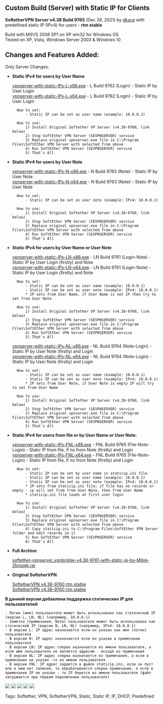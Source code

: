 ## Custom Build (Server) with Static IP for Clients

**SoftetherVPN Server v4.38 Build 9765** (Dec 28, 2021) by [dkxce](https://github.com/dkxce) with predefined static IP (IPv4) for users - **rtm stable**

Build with MSVS 2008 SP1 on XP win32 for Windows OS    
Tested on XP, Vista, Windows Server 2003 & Windows 10    

## Changes and Features Added:

Only Server Changes:

* **Static IPv4 for users by User Name**

    [vpnserver-with-static-IPs-L-x86.exe](https://github.com/dkxce/SoftEtherVPN_Stable/releases/download/v4.38-9761/vpnserver-with-static-IPs-L-x86.exe) - L Build 9762 (Login) - Static IP by User Login    
    [vpnserver-with-static-IPs-L-x64.exe](https://github.com/dkxce/SoftEtherVPN_Stable/releases/download/v4.38-9761/vpnserver-with-static-IPs-L-x64.exe) - L Build 9762 (Login) - Static IP by User Login
	
        How to set:
            - Static IP can be set as user name (example: 10.0.0.1)   
		
        How to use:
			1) Install Original Softether VP Server (v4.38-9760, link below)
			2) Stop SoftEther VPN Server (SEVPNSERVER) service
			3) Replace original vpnserver.exe file in C:\Program Files\SoftEther VPN Server with selected from above
			4) Run SoftEther VPN Server (SEVPNSERVER) service
			5) That's All	
		
* **Static IPv4 for users by User Note**

    [vpnserver-with-static-IPs-N-x86.exe](https://github.com/dkxce/SoftEtherVPN_Stable/releases/download/v4.38-9761/vpnserver-with-static-IPs-N-x86.exe) - N Build 9763 (Note) - Static IP by User Note    
    [vpnserver-with-static-IPs-N-x64.exe](https://github.com/dkxce/SoftEtherVPN_Stable/releases/download/v4.38-9761/vpnserver-with-static-IPs-N-x64.exe) - N Build 9763 (Note)  - Static IP by User Note
		
        How to set:
            - Static IP can be set as user note (example: IPv4: 10.0.0.1) 
		
        How to use:
			1) Install Original Softether VP Server (v4.38-9760, link below)
			2) Stop SoftEther VPN Server (SEVPNSERVER) service
			3) Replace original vpnserver.exe file in C:\Program Files\SoftEther VPN Server with selected from above
			4) Run SoftEther VPN Server (SEVPNSERVER) service
			5) That's All	

* **Static IPv4 for users by User Name or User Note**
		
    [vpnserver-with-static-IPs-LN-x86.exe](https://github.com/dkxce/SoftEtherVPN_Stable/releases/download/v4.38-9761/vpnserver-with-static-IPs-LN-x86.exe) - LN Build 9761 (Login-Note) - Static IP by User Login (firstly) and Note    
    [vpnserver-with-static-IPs-LN-x64.exe](https://github.com/dkxce/SoftEtherVPN_Stable/releases/download/v4.38-9761/vpnserver-with-static-IPs-LN-x64.exe) - LN Build 9761 (Login-Note) - Static IP by User Login (firstly) and Note
	
        How to set:
            - Static IP can be set as user name (example: 10.0.0.1)   
            - Static IP can be set as user note (example: IPv4: 10.0.0.1) 
            * IP sets from User Name, if User Name is not IP then try to set from User Note
		
        How to use:
			1) Install Original Softether VP Server (v4.38-9760, link below)
			2) Stop SoftEther VPN Server (SEVPNSERVER) service
			3) Replace original vpnserver.exe file in C:\Program Files\SoftEther VPN Server with selected from above
			4) Run SoftEther VPN Server (SEVPNSERVER) service
			5) That's All	

    [vpnserver-with-static-IPs-NL-x86.exe](https://github.com/dkxce/SoftEtherVPN_Stable/releases/download/v4.38-9761/vpnserver-with-static-IPs-NL-x86.exe) - NL Build 9764 (Note-Login) - Static IP by User Note (firstly) and Login    
    [vpnserver-with-static-IPs-NL-x64.exe](https://github.com/dkxce/SoftEtherVPN_Stable/releases/download/v4.38-9761/vpnserver-with-static-IPs-NL-x64.exe) - NL Build 9764 (Note-Login) - Static IP by User Note (firstly) and Login
	
        How to set:
            - Static IP can be set as user name (example: 10.0.0.1)   
            - Static IP can be set as user note (example: IPv4: 10.0.0.1) 
            * IP sets from User Note, if User Note is empty IP will try to set from User Name
		
        How to use:
			1) Install Original Softether VP Server (v4.38-9760, link below)
			2) Stop SoftEther VPN Server (SEVPNSERVER) service
			3) Replace original vpnserver.exe file in C:\Program Files\SoftEther VPN Server with selected from above
			4) Run SoftEther VPN Server (SEVPNSERVER) service
			5) That's All	

* **Static IPv4 for users from file or by User Name or User Note:**
		
    [vpnserver-with-static-IPs-FNL-x86.exe](https://github.com/dkxce/SoftEtherVPN_Stable/releases/download/v4.38-9761/vpnserver-with-static-IPs-FNL-x86.exe) - FNL Build 9765 (File-Note-Login) - Static IP from file, if no from Note (firstly) and Login    
    [vpnserver-with-static-IPs-FNL-x64.exe](https://github.com/dkxce/SoftEtherVPN_Stable/releases/download/v4.38-9761/vpnserver-with-static-IPs-FNL-x64.exe) - FNL Build 9765 (File-Note-Login) - Static IP from file, if no from Note (firstly) and Login
	
        How to set:
            - Static IP can be set by user name in staticip.ini file
            - Static IP can be set as user name (example: 10.0.0.1)   
            - Static IP can be set as user note (example: IPv4: 10.0.0.1) 
            * IP sets from staticip.ini file; if file has no records or empty - ip will set from from User Note, then from User Name
            * staticip.ini file loads at first user login
		
        How to use:
			1) Install Original Softether VP Server (v4.38-9760, link below)
			2) Stop SoftEther VPN Server (SEVPNSERVER) service
			3) Replace original vpnserver.exe file in C:\Program Files\SoftEther VPN Server with selected from above
			4) Copy staticip.ini to C:\Program Files\SoftEther VPN Server folder and edit records in it
			5) Run SoftEther VPN Server (SEVPNSERVER) service
			6) That's All		
			
* **Full Archive**

    [softether-vpnserver_vpnbridge-v4.38-9761-with-static-ip-by-Milok-Zbrozek.rar](https://github.com/dkxce/SoftEtherVPN_Stable/releases/download/v4.38-9761/softether-vpnserver_vpnbridge-v4.38-9761-with-static-ip-by-Milok-Zbrozek.rar)

* **Original SofteherVPN**

    [SoftetherVPN v4.38-9760 rtm stable](https://github.com/dkxce/SoftEtherVPN_Stable/releases/tag/v4.38-9760-rtm)    
    [SoftetherVPN v4.38-9760 rtm stable](https://github.com/SoftEtherVPN/SoftEtherVPN_Stable/releases/tag/v4.38-9760-rtm)

**В данной версии добавлена поддержка статических IP для пользователей**

    - Логин (имя) пользователя может быть использовано как статический IP (версии L, LN, NL) (например, 10.0.0.1)
    - Заметка (примечания, Note) пользователя может быть использована как статический IP (версии N, LN, NL) (например, IPv4: 10.0.0.1)
    - В версии L: IP адрес назначается если он указан как имя (логин) пользователя   
    - В версии N: IP адрес назначается если он указан в примечании пользователя 
    - В версии LN: IP адрес сперва назначается из имени пользователя, а если имя пользователя не является адресом - исходя из примечания   
    - В версии NL: IP адрес сперва назначается из примечания, а если в примечании не указан -то из имени пользователя
    - В версии FNL: IP адрес задается в файле staticip.ini, если он пуст или в нем нет записей, то обрабатывается сперва примечание, а если в примечании IP не указан - то IP берется из имени пользователя (файл загружается при первом подключении пользователя)

<img src="https://raw.githubusercontent.com/dkxce/SoftEtherVPN_Stable/master/src/bin_modified/HOWTO_A.png" />   
<img src="https://raw.githubusercontent.com/dkxce/SoftEtherVPN_Stable/master/src/bin_modified/HOWTO_B.png" />   
<img src="https://raw.githubusercontent.com/dkxce/SoftEtherVPN_Stable/master/src/bin_modified/HOWTO_C.png" />   
<img src="https://raw.githubusercontent.com/dkxce/SoftEtherVPN_Stable/master/src/bin_modified/HOWTO_D.png" />   
<img src="https://raw.githubusercontent.com/dkxce/SoftEtherVPN_Stable/master/src/bin_modified/HOWTO_E.png" />   

Tags: Softether, VPN, SoftetherVPN, Static, Static IP, IP, DHCP, Predefined
